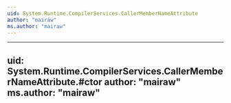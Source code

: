 ```yaml
---
uid: System.Runtime.CompilerServices.CallerMemberNameAttribute
author: "mairaw"
ms.author: "mairaw"
---
```


---
uid: System.Runtime.CompilerServices.CallerMemberNameAttribute.#ctor
author: "mairaw"
ms.author: "mairaw"
---

